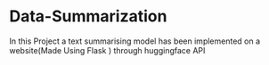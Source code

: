 # Data-Summarization

In this Project a text summarising model has been implemented on a website(Made Using Flask ) through huggingface API 
